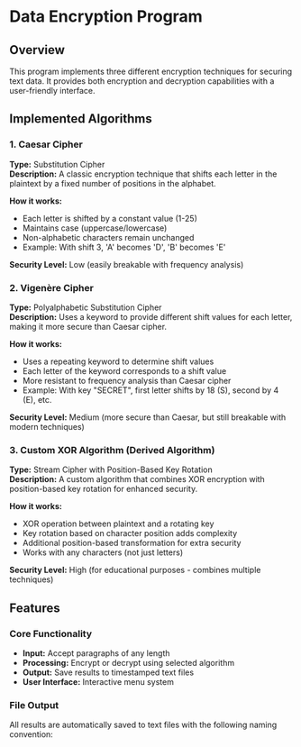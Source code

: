 # Data Encryption Program

## Overview
This program implements three different encryption techniques for securing text data. It provides both encryption and decryption capabilities with a user-friendly interface.

## Implemented Algorithms

### 1. Caesar Cipher
**Type:** Substitution Cipher  
**Description:** A classic encryption technique that shifts each letter in the plaintext by a fixed number of positions in the alphabet.

**How it works:**
- Each letter is shifted by a constant value (1-25)
- Maintains case (uppercase/lowercase)
- Non-alphabetic characters remain unchanged
- Example: With shift 3, 'A' becomes 'D', 'B' becomes 'E'

**Security Level:** Low (easily breakable with frequency analysis)

### 2. Vigenère Cipher
**Type:** Polyalphabetic Substitution Cipher  
**Description:** Uses a keyword to provide different shift values for each letter, making it more secure than Caesar cipher.

**How it works:**
- Uses a repeating keyword to determine shift values
- Each letter of the keyword corresponds to a shift value
- More resistant to frequency analysis than Caesar cipher
- Example: With key "SECRET", first letter shifts by 18 (S), second by 4 (E), etc.

**Security Level:** Medium (more secure than Caesar, but still breakable with modern techniques)

### 3. Custom XOR Algorithm (Derived Algorithm)
**Type:** Stream Cipher with Position-Based Key Rotation  
**Description:** A custom algorithm that combines XOR encryption with position-based key rotation for enhanced security.

**How it works:**
- XOR operation between plaintext and a rotating key
- Key rotation based on character position adds complexity
- Additional position-based transformation for extra security
- Works with any characters (not just letters)

**Security Level:** High (for educational purposes - combines multiple techniques)

## Features

### Core Functionality
- **Input:** Accept paragraphs of any length
- **Processing:** Encrypt or decrypt using selected algorithm
- **Output:** Save results to timestamped text files
- **User Interface:** Interactive menu system

### File Output
All results are automatically saved to text files with the following naming convention: